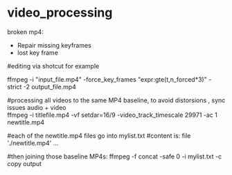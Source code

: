 # video_processing


broken mp4:
 - Repair missing keyframes
 - lost key frame 

#editing via shotcut for example

ffmpeg -i "input_file.mp4" -force_key_frames "expr:gte(t,n_forced*3)" -strict -2 output_file.mp4


#processing all videos to the same MP4 baseline, to avoid distorsions , sync issues audio + video  
ffmpeg -i titlefile.mp4 -vf setdar=16/9 -video_track_timescale 29971 -ac 1 newtitle.mp4

#each of the newtitle.mp4  files go into mylist.txt
#content is:
    file './newtitle.mp4'
    ...

#then joining those baseline MP4s:
ffmpeg -f concat -safe 0 -i mylist.txt -c copy output
